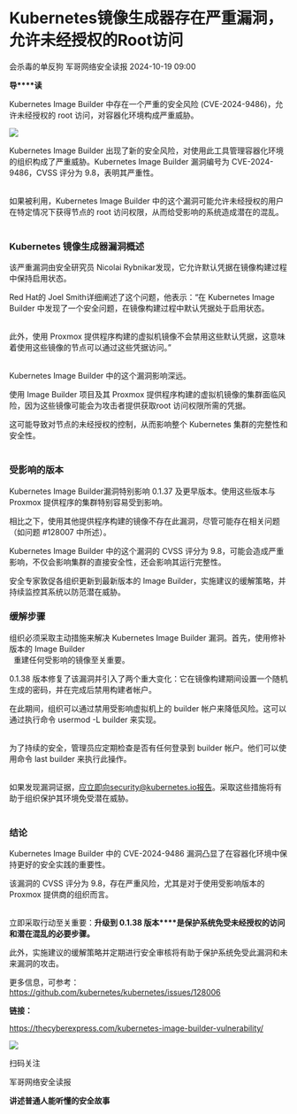 #  Kubernetes镜像生成器存在严重漏洞，允许未经授权的Root访问   
会杀毒的单反狗  军哥网络安全读报   2024-10-19 09:00  
  
**导****读**  
  
  
  
Kubernetes
Image Builder 中存在一个严重的安全风险 (CVE-2024-9486)，允许未经授权的 root 访问，对容器化环境构成严重威胁。  
  
![](https://mmbiz.qpic.cn/mmbiz_jpg/AnRWZJZfVaGz3HWI4uPpdm0ZfiaeWUQkwUKBPKafiaykO5RTMtcDhVia1cLAf28277fCUI5KsSdiaHrGsom59MVzeg/640?wx_fmt=webp&from=appmsg "")  
  
  
Kubernetes
Image Builder 出现了新的安全风险，对使用此工具管理容器化环境的组织构成了严重威胁。Kubernetes Image Builder 漏洞编号为
CVE-2024-9486，CVSS 评分为 9.8，表明其严重性。  
     
  
  
如果被利用，Kubernetes
Image Builder 中的这个漏洞可能允许未经授权的用户在特定情况下获得节点的 root 访问权限，从而给受影响的系统造成潜在的混乱。  
    
  
### Kubernetes 镜像生成器漏洞概述  
  
  
该严重漏洞由安全研究员
Nicolai Rybnikar发现，它允许默认凭据在镜像构建过程中保持启用状态。  
  
  
Red Hat的 Joel Smith详细阐述了这个问题，他表示：“在
Kubernetes Image Builder 中发现了一个安全问题，在镜像构建过程中默认凭据处于启用状态。  
     
  
  
此外，使用
Proxmox 提供程序构建的虚拟机镜像不会禁用这些默认凭据，这意味着使用这些镜像的节点可以通过这些凭据访问。”  
    
  
  
Kubernetes
Image Builder 中的这个漏洞影响深远。  
  
  
使用 Image
Builder 项目及其 Proxmox 提供程序构建的虚拟机镜像的集群面临风险，因为这些镜像可能会为攻击者提供获取root
访问权限所需的凭据。  
  
  
这可能导致对节点的未经授权的控制，从而影响整个 Kubernetes 集群的完整性和安全性。  
    
  
### 受影响的版本  
  
  
Kubernetes
Image Builder漏洞特别影响 0.1.37 及更早版本。使用这些版本与 Proxmox 提供程序的集群特别容易受到影响。  
  
  
相比之下，使用其他提供程序构建的镜像不存在此漏洞，尽管可能存在相关问题（如问题
#128007 中所述）。  
  
  
Kubernetes
Image Builder 中的这个漏洞的 CVSS 评分为 9.8，可能会造成严重影响，不仅会影响集群的直接安全性，还会影响其运行完整性。  
  
  
安全专家敦促各组织更新到最新版本的
Image Builder，实施建议的缓解策略，并持续监控其系统以防范潜在威胁。  
  
### 缓解步骤  
  
  
组织必须采取主动措施来解决
Kubernetes Image Builder 漏洞。首先，使用修补版本的 Image Builder  
  重建任何受影响的镜像至关重要。  
  
  
0.1.38
版本修复了该漏洞并引入了两个重大变化：它在镜像构建期间设置一个随机生成的密码，并在完成后禁用构建者帐户。  
  
  
在此期间，组织可以通过禁用受影响虚拟机上的
builder 帐户来降低风险。这可以通过执行命令 usermod -L builder 来实现。  
    
  
  
为了持续的安全，管理员应定期检查是否有任何登录到
builder 帐户。他们可以使用命令 last builder 来执行此操作。  
   
  
  
如果发现漏洞证据，应立即向security@kubernetes.io报告。采取这些措施将有助于组织保护其环境免受潜在威胁。  
    
  
### 结论  
  
  
Kubernetes
Image Builder 中的 CVE-2024-9486 漏洞凸显了在容器化环境中保持更好的安全实践的重要性。  
  
  
该漏洞的 CVSS
评分为 9.8，存在严重风险，尤其是对于使用受影响版本的 Proxmox 提供商的组织而言。  
    
  
  
立即采取行动至关重要：**升级到
0.1.38 版本****是保护系统免受未经授权的访问和潜在混乱的必要步骤。**  
  
  
此外，实施建议的缓解策略并定期进行安全审核将有助于保护系统免受此漏洞和未来漏洞的攻击。  
  
  
更多信息，可参考：  
https://github.com/kubernetes/kubernetes/issues/128006  
  
  
**链接：**  
  
https://thecyberexpress.com/kubernetes-image-builder-vulnerability/  
  
![](https://mmbiz.qpic.cn/mmbiz_jpg/AnRWZJZfVaGC3gsJClsh4Fia0icylyBEnBywibdbkrLLzmpibfdnf5wNYzEUq2GpzfedMKUjlLJQ4uwxAFWLzHhPFQ/640?wx_fmt=jpeg&wxfrom=5&wx_lazy=1&wx_co=1 "")  
  
扫码关注  
  
军哥网络安全读报  
  
**讲述普通人能听懂的安全故事**  
  
